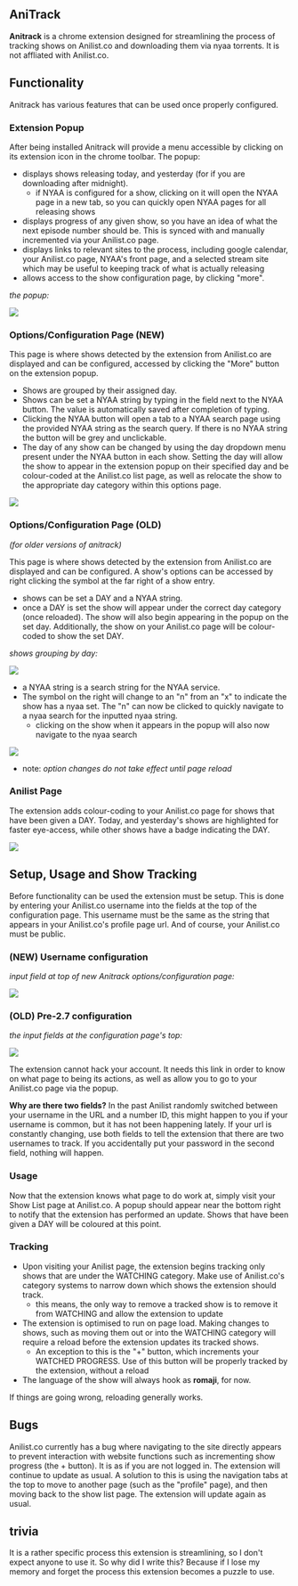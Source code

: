 ## AniTrack
**Anitrack** is a chrome extension designed for streamlining the process of tracking shows on Anilist.co and downloading them via nyaa torrents. It is not affliated with Anilist.co.

## Functionality
Anitrack has various features that can be used once properly configured.

### Extension Popup
After being installed Anitrack will provide a menu accessible by clicking on its extension icon in the chrome toolbar. The popup:

- displays shows releasing today, and yesterday (for if you are downloading after midnight).
    - if NYAA is configured for a show, clicking on it will open the NYAA page in a new tab, so you can quickly open NYAA pages for all releasing shows
- displays progress of any given show, so you have an idea of what the next episode number should be. This is synced with and manually incremented via your Anilist.co page.
- displays links to relevant sites to the process, including google calendar, your Anilist.co page, NYAA's front page, and a selected stream site which may be useful to keeping track of what is actually releasing
- allows access to the show configuration page, by clicking "more".

*the popup:*

![](https://i.imgur.com/VdTSsOm.png)

### Options/Configuration Page (NEW)
This page is where shows detected by the extension from Anilist.co are displayed and can be configured, accessed by clicking the "More" button on the extension popup.

- Shows are grouped by their assigned day.
- Shows can be set a NYAA string by typing in the field next to the NYAA button. The value is automatically saved after completion of typing.
- Clicking the NYAA button will open a tab to a NYAA search page using the provided NYAA string as the search query. If there is no NYAA string the button will be grey and unclickable.
- The day of any show can be changed by using the day dropdown menu present under the NYAA button in each show. Setting the day will allow the show to appear in the extension popup on their specified day and be colour-coded at the Anilist.co list page, as well as relocate the show to the appropriate day category within this options page.

![](https://i.imgur.com/9n7R6qr.png)

### Options/Configuration Page (OLD)
*(for older versions of anitrack)*

This page is where shows detected by the extension from Anilist.co are displayed and can be configured. A show's options can be accessed by right clicking the symbol at the far right of a show entry.

- shows can be set a DAY and a NYAA string.
- once a DAY is set the show will appear under the correct day category (once reloaded). The show will also begin appearing in the popup on the set day.  Additionally, the show on your Anilist.co page will be colour-coded to show the set DAY.

*shows grouping by day:*

![](https://i.imgur.com/hpTZWlS.png)

- a NYAA string is a search string for the NYAA service.
- The symbol on the right will change to an "n" from an "x" to indicate the show has a nyaa set. The "n" can now be clicked to quickly navigate to a nyaa search for the inputted nyaa string.
    - clicking on the show when it appears in the popup will also now navigate to the nyaa search

![](https://i.imgur.com/wCScsqi.png)

- note: *option changes do not take effect until page reload*

### Anilist Page
The extension adds colour-coding to your Anilist.co page for shows that have been given a DAY. Today, and yesterday's shows are highlighted for faster eye-access, while other shows have a badge indicating the DAY.

![](https://i.imgur.com/yMtmbOP.png)

## Setup, Usage and Show Tracking
Before functionality can be used the extension must be setup. This is done by entering your Anilist.co username into the fields at the top of the configuration page. This username must be the same as the string that appears in your Anilist.co's profile page url. And of course, your Anilist.co must be public.

### (NEW) Username configuration
*input field at top of new Anitrack options/configuration page:*

![](https://i.imgur.com/wBPWnLm.png)

### (OLD) Pre-2.7 configuration
*the input fields at the configuration page's top:*

![](https://i.imgur.com/WLrw9yP.png)

The extension cannot hack your account. It needs this link in order to know on what page to being its actions, as well as allow you to go to your Anilist.co page via the popup.

**Why are there two fields?**  In the past Anilist randomly switched between your username in the URL and a number ID, this might happen to you if your username is common, but it has not been happening lately.  If your url is constantly changing, use both fields to tell the extension that there are two usernames to track. If you accidentally put your password in the second field, nothing will happen.

### Usage
Now that the extension knows what page to do work at, simply visit your Show List page at Anilist.co. A popup should appear near the bottom right to notify that the extension has performed an update. Shows that have been given a DAY will be coloured at this point.

### Tracking
- Upon visiting your Anilist page, the extension begins tracking only shows that are under the WATCHING category. Make use of Anilist.co's category systems to narrow down which shows the extension should track.
    - this means, the only way to remove a tracked show is to remove it from WATCHING and allow the extension to update
- The extension is optimised to run on page load. Making changes to shows, such as moving them out or into the WATCHING category will require a reload before the extension updates its tracked shows.
    - An exception to this is the "+" button, which increments your WATCHED PROGRESS. Use of this button will be properly tracked by the extension, without a reload
- The language of the show will always hook as **romaji**, for now.

If things are going wrong, reloading generally works.

## Bugs
Anilist.co currently has a bug where navigating to the site directly appears to prevent interaction with website functions such as incrementing show progress (the + button). It is as if you are not logged in. The extension will continue to update as usual. A solution to this is using the navigation tabs at the top to move to another page (such as the "profile" page), and then moving back to the show list page. The extension will update again as usual.

## trivia
It is a rather specific process this extension is streamlining, so I don't expect anyone to use it.  So why did I write this? Because if I lose my memory and forget the process this extension becomes a puzzle to use.